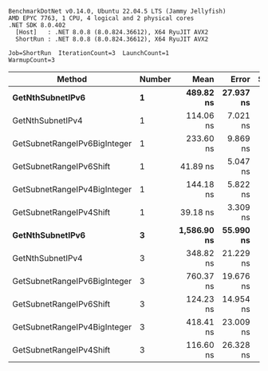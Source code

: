```

BenchmarkDotNet v0.14.0, Ubuntu 22.04.5 LTS (Jammy Jellyfish)
AMD EPYC 7763, 1 CPU, 4 logical and 2 physical cores
.NET SDK 8.0.402
  [Host]   : .NET 8.0.8 (8.0.824.36612), X64 RyuJIT AVX2
  ShortRun : .NET 8.0.8 (8.0.824.36612), X64 RyuJIT AVX2

Job=ShortRun  IterationCount=3  LaunchCount=1  
WarmupCount=3  

```
| Method                       | Number | Mean        | Error     | StdDev   | Min         | Max         | Gen0   | Allocated |
|----------------------------- |------- |------------:|----------:|---------:|------------:|------------:|-------:|----------:|
| **GetNthSubnetIPv6**             | **1**      |   **489.82 ns** | **27.937 ns** | **1.531 ns** |   **488.14 ns** |   **491.14 ns** | **0.0076** |     **696 B** |
| GetNthSubnetIPv4             | 1      |   114.06 ns |  7.021 ns | 0.385 ns |   113.78 ns |   114.50 ns | 0.0019 |     160 B |
| GetSubnetRangeIPv6BigInteger | 1      |   233.60 ns |  9.869 ns | 0.541 ns |   233.04 ns |   234.12 ns | 0.0050 |     432 B |
| GetSubnetRangeIPv6Shift      | 1      |    41.89 ns |  5.047 ns | 0.277 ns |    41.57 ns |    42.08 ns | 0.0019 |     160 B |
| GetSubnetRangeIPv4BigInteger | 1      |   144.18 ns |  5.822 ns | 0.319 ns |   143.88 ns |   144.52 ns | 0.0024 |     208 B |
| GetSubnetRangeIPv4Shift      | 1      |    39.18 ns |  3.309 ns | 0.181 ns |    38.98 ns |    39.35 ns | 0.0021 |     176 B |
| **GetNthSubnetIPv6**             | **3**      | **1,586.90 ns** | **55.990 ns** | **3.069 ns** | **1,584.82 ns** | **1,590.43 ns** | **0.0248** |    **2168 B** |
| GetNthSubnetIPv4             | 3      |   348.82 ns | 21.229 ns | 1.164 ns |   347.85 ns |   350.11 ns | 0.0057 |     480 B |
| GetSubnetRangeIPv6BigInteger | 3      |   760.37 ns | 19.676 ns | 1.078 ns |   759.49 ns |   761.57 ns | 0.0153 |    1296 B |
| GetSubnetRangeIPv6Shift      | 3      |   124.23 ns | 14.954 ns | 0.820 ns |   123.29 ns |   124.79 ns | 0.0057 |     480 B |
| GetSubnetRangeIPv4BigInteger | 3      |   418.41 ns | 23.009 ns | 1.261 ns |   417.63 ns |   419.87 ns | 0.0072 |     624 B |
| GetSubnetRangeIPv4Shift      | 3      |   116.60 ns | 26.328 ns | 1.443 ns |   115.64 ns |   118.26 ns | 0.0062 |     528 B |
